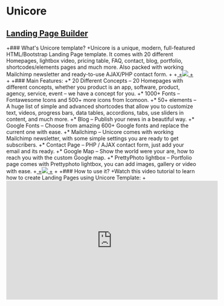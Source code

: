# Unicore
  ## [Landing Page Builder](http://electricblaze.com/)
  
 +### What's Unicore template?
 +Unicore is a unique, modern, full-featured HTML/Bootstrap Landing Page template. It comes with 20 different Homepages, lightbox video, pricing table, FAQ, contact, blog, portfolio, shortcodes/elements pages and much more. Also packed with working Mailchimp newsletter and ready-to-use AJAX/PHP contact form.
 +
 +<a href="http://electricblaze.com/">
 +<img src="https://66.media.tumblr.com/5cf50bf1377c5d4560b2ced95ffb583e/tumblr_o8e49wjZO91vwa7mqo1_1280.jpg">
 +</a>
 +
 +### Main Features:
 +* 20 Different Concepts – 20 Homepages with different concepts, whether you product is an app, software, product, agency, service, event – we have a concept for you.
 +* 1000+ Fonts – Fontawesome Icons and 500+ more icons from Icomoon.
 +* 50+ elements – A huge list of simple and advanced shortcodes that allow you to customize text, videos, progress bars, data tables, accordions, tabs, use sliders in content, and much more.
 +* Blog – Publish your news in a beautiful way.
 +* Google Fonts – Choose from amazing 600+ Google fonts and replace the current one with ease.
 +* Mailchimp – Unicore comes with working Mailchimp newsletter, with some simple settings you are ready to get subscribers. 
 +* Contact Page – PHP / AJAX contact form, just add your email and its ready. 
 +* Google Map – Show the world were your are, how to reach you with the custom Google map.
 +* PrettyPhoto lightbox – Portfolio page comes with Prettyphoto lightbox, you can add images, gallery or video with ease.
 +<a href="http://electricblaze.com/">
 +<img src="https://66.media.tumblr.com/7cbfa2fad8ed1128df10c32e1e10bda1/tumblr_o8e49pyDMO1vwa7mqo1_1280.jpg">
 +</a>
 +
 +### How to use it?
 +Watch this video tutorial to learn how to create Landing Pages using Unicore Template:
 +<iframe width="560" height="315" src="https://www.youtube.com/embed/It3su_r0jsc" frameborder="0" allowfullscreen></iframe>
